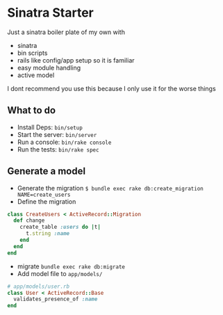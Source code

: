# Sinatra Starter

Just a sinatra boiler plate of my own with

- sinatra
- bin scripts
- rails like config/app setup so it is familiar
- easy module handling
- active model

I dont recommend you use this because I only use it for the worse things

## What to do

- Install Deps: `bin/setup`
- Start the server: `bin/server`
- Run a console: `bin/rake console`
- Run the tests: `bin/rake spec`

## Generate a model

- Generate the migration `$ bundle exec rake db:create_migration NAME=create_users`
- Define the migration
```ruby
class CreateUsers < ActiveRecord::Migration
  def change
    create_table :users do |t|
      t.string :name
    end
  end
end
```
- migrate `bundle exec rake db:migrate`
- Add model file to `app/models/`
```ruby
# app/models/user.rb
class User < ActiveRecord::Base
  validates_presence_of :name
end
```

